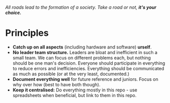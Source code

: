 _All roads lead to the formation of a society. Take a road or not, **it's your choice.**_

# Principles
- **Catch up on all aspects** (including hardware and software) **urself**.
- **No leader team structure.** Leaders are bloat and inefficient in such a small team. We can focus on different problems each, but nothing should be one man's decision. Everyone should participate in everything to reduce errors and inefficiencies. Everything should be communicated as much as possible (or at the very least, documented.)
- **Document everything well** for future reference and juniors. Focus on why over how (best to have both though).
- **Keep it centralised:** Do everything mostly in this repo - use spreadsheets when beneficial, but link to them in this repo. 